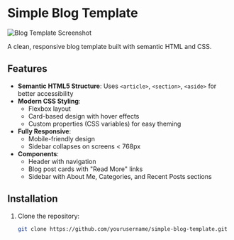 # Simple Blog Template

![Blog Template Screenshot](screenshot.png) <!-- Add a screenshot of your blog here -->

A clean, responsive blog template built with semantic HTML and CSS.

## Features

- **Semantic HTML5 Structure**: Uses `<article>`, `<section>`, `<aside>` for better accessibility
- **Modern CSS Styling**:
  - Flexbox layout
  - Card-based design with hover effects
  - Custom properties (CSS variables) for easy theming
- **Fully Responsive**:
  - Mobile-friendly design
  - Sidebar collapses on screens < 768px
- **Components**:
  - Header with navigation
  - Blog post cards with "Read More" links
  - Sidebar with About Me, Categories, and Recent Posts sections

## Installation

1. Clone the repository:
   ```bash
   git clone https://github.com/yourusername/simple-blog-template.git

